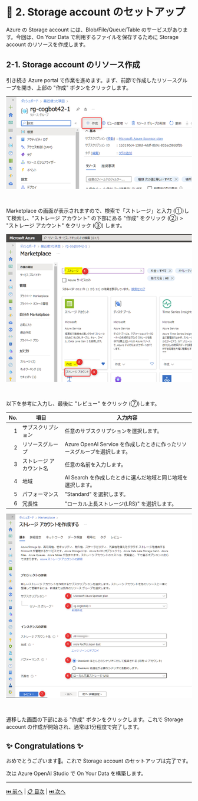 # 🧪 2. Storage account のセットアップ

Azure の Storage account には、Blob/File/Queue/Table のサービスがあります。今回は、On Your Data で利用するファイルを保存するために Storage account のリソースを作成します。

## 2-1. Storage account のリソース作成

引き続き Azure portal で作業を進めます。まず、前節で作成したリソースグループを開き、上部の "作成" ボタンをクリックします。

![image](./images/2-1-1.png)

<br>

Marketplace の画面が表示されますので、検索で「ストレージ」と入力 (①)して検索し、"ストレージ アカウント" の下部にある "作成" をクリック (②) > "ストレージ アカウント" をクリック (③) します。

![image](./images/2-1-2.png)

<br>

以下を参考に入力し、最後に "レビュー" をクリック (⑦)します。

No. | 項目 | 入力内容
---: | --- | ---
1 | サブスクリプション | 任意のサブスクリプションを選択します。
2 | リソースグループ | Azure OpenAI Service を作成したときに作ったリソースグループを選択します。
3 | ストレージ アカウント名 | 任意の名前を入力します。
4 | 地域 | AI Search を作成したときに選んだ地域と同じ地域を選択します。
5 | パフォーマンス | "Standard" を選択します。
6 | 冗長性 | "ローカル上長ストレージ(LRS)" を選択します。

![image](./images/2-1-3.png)

<br>

遷移した画面の下部にある "作成" ボタンをクリックします。これで Storage account の作成が開始され、通常は1分程度で完了します。

## ✨ Congratulations ✨

おめでとうございます🎉。これで Storage account のセットアップは完了です。  

次は Azure OpenAI Studio で On Your Data を構築します。

---

[⏮️ 前へ](./setup-ai-search.md) | [📋 目次](../../README.md) | [⏭️ 次へ](./setup-on-your-data.md)

